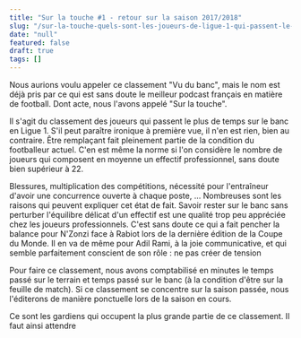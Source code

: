 ```yaml
---
title: "Sur la touche #1 - retour sur la saison 2017/2018"
slug: "/sur-la-touche-quels-sont-les-joueurs-de-ligue-1-qui-passent-le-plus-de-temps-sur-le-banc"
date: "null"
featured: false
draft: true
tags: []
---
```


Nous aurions voulu appeler ce classement "Vu du banc", mais le nom est déjà pris par ce qui est sans doute le meilleur podcast français en matière de football. Dont acte, nous l'avons appelé "Sur la touche". 

Il s'agit du classement des joueurs qui passent le plus de temps sur le banc en Ligue 1. S'il peut paraître ironique à première vue, il n'en est rien, bien au contraire. 
Être remplaçant fait pleinement partie de la condition du footballeur actuel. C'en est même la norme si l'on considère le nombre de joueurs qui composent en moyenne un effectif professionnel, sans doute bien supérieur à 22.

Blessures, multiplication des compétitions, nécessité pour l'entraîneur d'avoir une concurrence ouverte à chaque poste, ... Nombreuses sont les raisons qui peuvent expliquer cet état de fait. Savoir rester sur le banc sans perturber l'équilibre délicat d'un effectif est une qualité trop peu appréciée chez les joueurs professionnels. C'est sans doute ce qui a fait pencher la balance pour N'Zonzi face à Rabiot lors de la dernière édition de la Coupe du Monde. Il en va de même pour Adil Rami, à la joie communicative, et qui semble parfaitement conscient de son rôle : ne pas créer de tension

Pour faire ce classement, nous avons comptabilisé en minutes le temps passé sur le terrain et temps passé sur le banc (à la condition d'être sur la feuille de match).
Si ce classement se concentre sur la saison passée, nous l'éditerons de manière ponctuelle lors de la saison en cours.

Ce sont les gardiens qui occupent la plus grande partie de ce classement. Il faut ainsi attendre 
